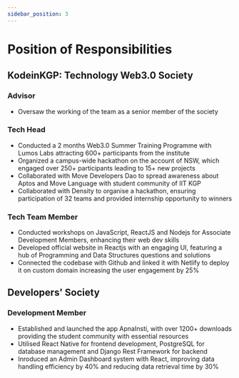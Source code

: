 ```yaml
---
sidebar_position: 3
---
```


# Position of Responsibilities

## KodeinKGP: Technology Web3.0 Society

### Advisor
- Oversaw the working of the team as a senior member of the society

### Tech Head
- Conducted a 2 months Web3.0 Summer Training Programme with Lumos Labs attracting 600+ participants from the institute
- Organized a campus-wide hackathon on the account of NSW, which engaged over 250+ participants leading to 15+ new projects
- Collaborated with Move Developers Dao to spread awareness about Aptos and Move Language with student community of IIT KGP
- Collaborated with Density to organise a hackathon, ensuring participation of 32 teams and provided internship opportunity to winners

### Tech Team Member
- Conducted workshops on JavaScript, ReactJS and Nodejs for Associate Development Members, enhancing their web dev skills
- Developed official website in Reactjs with an engaging UI, featuring a hub of Programming and Data Structures questions and solutions
- Connected the codebase with Github and linked it with Netlify to deploy it on custom domain increasing the user engagement by 25%

## Developers' Society

### Development Member
- Established and launched the app ApnaInsti, with over 1200+ downloads providing the student community with essential resources
- Utilised React Native for frontend development, PostgreSQL for database management and Django Rest Framework for backend
- Inroduced an Admin Dashboard system with React, improving data handling efficiency by 40% and reducing data retrieval time by 30%
